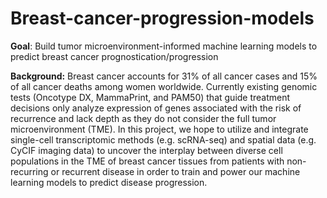 # Breast-cancer-progression-models

**Goal**: Build tumor microenvironment-informed machine learning models to predict breast cancer prognostication/progression <br>


**Background:** Breast cancer accounts for 31% of all cancer cases and 15% of all cancer deaths among women worldwide. Currently existing genomic tests (Oncotype DX, MammaPrint, and PAM50) that guide treatment decisions only analyze expression of genes associated with the risk of recurrence and lack depth as they do not consider the full tumor microenvironment (TME). In this project, we hope to utilize and integrate single-cell transcriptomic methods (e.g. scRNA-seq) and spatial data (e.g. CyCIF imaging data) to uncover the interplay between diverse cell populations in the TME of breast cancer tissues from patients with non-recurring or recurrent disease in order to train and power our machine learning models to predict disease progression.
